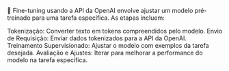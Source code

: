 🤖 Fine-tuning usando a API da OpenAI envolve ajustar um modelo pré-treinado para uma tarefa específica. As etapas incluem:

Tokenização: Converter texto em tokens compreendidos pelo modelo.
Envio de Requisição: Enviar dados tokenizados para a API da OpenAI.
Treinamento Supervisionado: Ajustar o modelo com exemplos da tarefa desejada.
Avaliação e Ajustes: Iterar para melhorar a performance do modelo na tarefa específica. 
